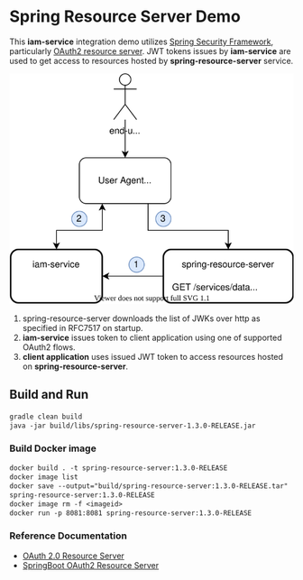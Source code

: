 # Spring Resource Server Demo 
This __iam-service__ integration demo utilizes [Spring Security Framework](https://docs.spring.io/spring-security/site/docs/5.3.3.BUILD-SNAPSHOT/reference/html5/#preface), 
particularly [OAuth2 resource server](https://docs.spring.io/spring-security/site/docs/5.3.3.BUILD-SNAPSHOT/reference/html5/#oauth2resourceserver). 
JWT tokens issues by __iam-service__ are used to get access to resources hosted by __spring-resource-server__ service. 

![demo-architecture](docs/spring-resource-server.svg)

1. spring-resource-server downloads the list of JWKs over http as specified in RFC7517 on startup.
2. __iam-service__ issues token to client application using one of supported OAuth2 flows.
3. __client application__ uses issued JWT token to access resources hosted on __spring-resource-server__. 

## Build and Run
```
gradle clean build
java -jar build/libs/spring-resource-server-1.3.0-RELEASE.jar
```
### Build Docker image 
```
docker build . -t spring-resource-server:1.3.0-RELEASE
docker image list
docker save --output="build/spring-resource-server:1.3.0-RELEASE.tar" spring-resource-server:1.3.0-RELEASE
docker image rm -f <imageid>
docker run -p 8081:8081 spring-resource-server:1.3.0-RELEASE
```

### Reference Documentation
* [OAuth 2.0 Resource Server](https://docs.spring.io/spring-security/site/docs/5.3.3.BUILD-SNAPSHOT/reference/html5/#oauth2resourceserver)
* [SpringBoot OAuth2 Resource Server](https://docs.spring.io/spring-boot/docs/2.3.0.RELEASE/reference/htmlsingle/#boot-features-security-oauth2-server)

